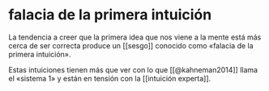 # falacia de la primera intuición
La tendencia a creer que la primera idea que nos viene a la mente está más cerca de ser correcta produce un [[sesgo]] conocido como «falacia de la primera intuición».

Estas intuiciones tienen más que ver con lo que [[@kahneman2014]] llama el «sistema 1» y están en tensión con la [[intuición experta]].
